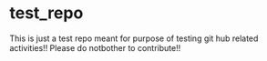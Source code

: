 # test_repo
This is just a test repo meant for purpose of testing git hub related activities!!
Please do notbother to contribute!!
